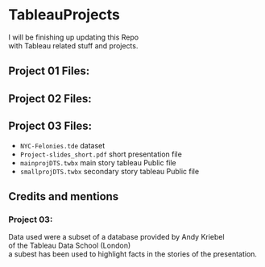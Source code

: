 # TableauProjects 

I will be finishing up updating this Repo  
with Tableau related stuff and projects.

## Project 01 Files:  

## Project 02 Files:  

## Project 03 Files:

* `NYC-Felonies.tde`			dataset
* `Project-slides_short.pdf` 	short presentation file
* `mainprojDTS.twbx`			main story tableau Public file
* `smallprojDTS.twbx`			secondary story tableau Public file



## Credits and mentions

### Project 03:

Data used were a subset of a database provided by Andy Kriebel  
of the Tableau Data School (London)  
a subest has been used to highlight facts in the stories of the presentation.
